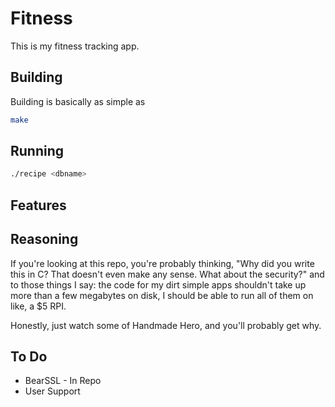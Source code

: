 # Fitness

This is my fitness tracking app.

## Building

Building is basically as simple as

```sh
make
```

## Running

```sh
./recipe <dbname>
```

## Features

## Reasoning

If you're looking at this repo, you're probably thinking, "Why did you write this in C? That doesn't
even make any sense. What about the security?" and to those things I say: the code for my dirt
simple apps shouldn't take up more than a few megabytes on disk, I should be able to run all of them
on like, a $5 RPI.

Honestly, just watch some of Handmade Hero, and you'll probably get why.

## To Do

* BearSSL - In Repo
* User Support

